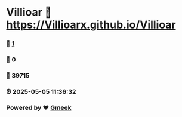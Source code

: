 # Villioar :link: https://Villioarx.github.io/Villioar 
### :page_facing_up: [1](https://Villioarx.github.io/Villioar/tag.html) 
### :speech_balloon: 0 
### :hibiscus: 39715 
### :alarm_clock: 2025-05-05 11:36:32 
### Powered by :heart: [Gmeek](https://github.com/Meekdai/Gmeek)
